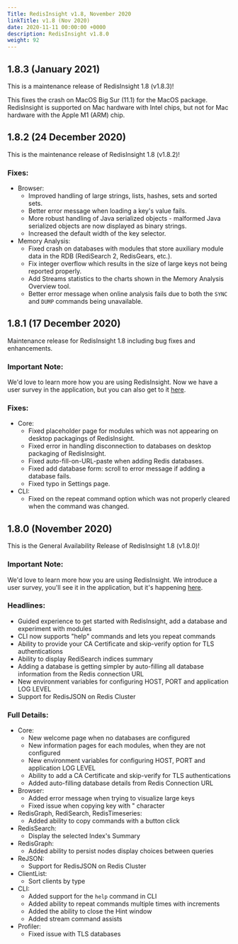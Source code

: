 ```yaml
---
Title: RedisInsight v1.8, November 2020
linkTitle: v1.8 (Nov 2020)
date: 2020-11-11 00:00:00 +0000
description: RedisInsight v1.8.0
weight: 92
---
```


## 1.8.3 (January 2021)

This is a maintenance release of RedisInsight 1.8 (v1.8.3)!

This fixes the crash on MacOS Big Sur (11.1) for the MacOS package.
RedisInsight is supported on Mac hardware with Intel chips, but not for Mac hardware with the Apple M1 (ARM) chip.

## 1.8.2 (24 December 2020)

This is the maintenance release of RedisInsight 1.8 (v1.8.2)!

### Fixes:

- Browser:
    - Improved handling of large strings, lists, hashes, sets and sorted sets.
    - Better error message when loading a key's value fails.
    - More robust handling of Java serialized objects - malformed Java serialized objects are now displayed as binary strings.
    - Increased the default width of the key selector.
- Memory Analysis:
    - Fixed crash on databases with modules that store auxiliary module data in the RDB (RediSearch 2, RedisGears, etc.).
    - Fix integer overflow which results in the size of large keys not being reported properly.
    - Add Streams statistics to the charts shown in the Memory Analysis Overview tool.
    - Better error message when online analysis fails due to both the `SYNC` and `DUMP` commands being unavailable.

## 1.8.1 (17 December 2020)

Maintenance release for RedisInsight 1.8 including bug fixes and enhancements.

### Important Note:

We'd love to learn more how you are using RedisInsight. Now we have a user survey in the application, but you can also get to it [here](https://www.surveymonkey.com/r/ZZVR2ZG). 

### Fixes:

- Core:
    - Fixed placeholder page for modules which was not appearing on desktop packagings of RedisInsight.
    - Fixed error in handling disconnection to databases on desktop packaging of RedisInsight.
    - Fixed auto-fill-on-URL-paste when adding Redis databases.
    - Fixed add database form: scroll to error message if adding a database fails.
    - Fixed typo in Settings page.
- CLI:
    - Fixed on the repeat command option which was not properly cleared when the command was changed.

## 1.8.0 (November 2020)

This is the General Availability Release of RedisInsight 1.8 (v1.8.0)!

### Important Note:
We'd love to learn more how you are using RedisInsight. We introduce a user survey, you'll see it in the application, but it's happening [here](https://www.surveymonkey.com/r/ZZVR2ZG). 


### Headlines:

- Guided experience to get started with RedisInsight, add a database and experiment with modules
- CLI now supports "help" commands and lets you repeat commands
- Ability to provide your CA Certificate and skip-verify option for TLS authentications
- Ability to display RediSearch indices summary
- Adding a database is getting simpler by auto-filling all database information from the Redis connection URL
- New environment variables for configuring HOST, PORT and application LOG LEVEL
- Support for RedisJSON on Redis Cluster


### Full Details:

- Core:
    - New welcome page when no databases are configured
    - New information pages for each modules, when they are not configured
    - New environment variables for configuring HOST, PORT and application LOG LEVEL
    - Ability to add a CA Certificate and skip-verify for TLS authentications
    - Added auto-filling database details from Redis Connection URL
- Browser:
    - Added error message when trying to visualize large keys
    - Fixed issue when copying key with " character
- RedisGraph, RediSearch, RedisTimeseries:
    - Added ability to copy commands with a button click
- RedisSearch:
    - Display the selected Index's Summary
- RedisGraph:
    - Added ability to persist nodes display choices between queries
- ReJSON:
    - Support for RedisJSON on Redis Cluster
- ClientList:
    - Sort clients by type
- CLI:
    - Added support for the `help` command in CLI
    - Added ability to repeat commands multiple times with increments
    - Added the ability to close the Hint window
    - Added stream command assists
- Profiler:
    - Fixed issue with TLS databases
